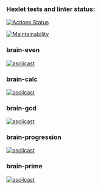 ### Hexlet tests and linter status:
[![Actions Status](https://github.com/Elflight/frontend-project-44/actions/workflows/hexlet-check.yml/badge.svg)](https://github.com/Elflight/frontend-project-44/actions)

[![Maintainability](https://api.codeclimate.com/v1/badges/3b7302c5c4e62355dc29/maintainability)](https://codeclimate.com/github/Elflight/frontend-project-44/maintainability)


### brain-even
[![asciicast](https://asciinema.org/a/43Vxb43sxoOmvqkJgF21cHFR4.svg)](https://asciinema.org/a/43Vxb43sxoOmvqkJgF21cHFR4)

### brain-calc
[![asciicast](https://asciinema.org/a/IJaGVb3qSDFoCEgRSMO1m5xna.svg)](https://asciinema.org/a/IJaGVb3qSDFoCEgRSMO1m5xna)

### brain-gcd
[![asciicast](https://asciinema.org/a/jJD4u2fjBP1TXvpAyYO4NWtnd.svg)](https://asciinema.org/a/jJD4u2fjBP1TXvpAyYO4NWtnd)

### brain-progression
[![asciicast](https://asciinema.org/a/RDPPlcJHprISt9PfGF9otCXun.svg)](https://asciinema.org/a/RDPPlcJHprISt9PfGF9otCXun)

### brain-prime
[![asciicast](https://asciinema.org/a/fUkfm2rqAwXx0k91Rg9bheV1b.svg)](https://asciinema.org/a/fUkfm2rqAwXx0k91Rg9bheV1b)